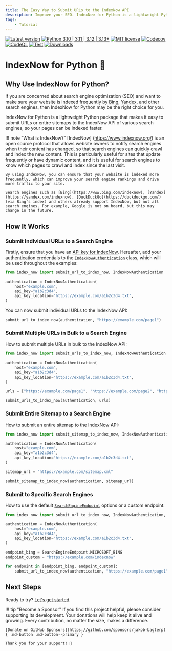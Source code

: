 ```yaml
---
title: The Easy Way to Submit URLs to the IndexNow API
description: Improve your SEO. IndexNow for Python is a lightweight Python package that makes it easy to submit URLs or entire sitemaps to the IndexNow API of various search engines, so your pages can be indexed faster
tags:
    - Tutorial
---
```


[![Latest version](https://img.shields.io/static/v1?label=version&message=0.1.2&color=yellowgreen)](https://github.com/jakob-bagterp/index-now-for-python/releases/latest)
[![Python 3.10 | 3.11 | 3.12 | 3.13+](https://img.shields.io/static/v1?label=python&message=3.10%20|%203.11%20|%203.12%20|%203.13%2B&color=blueviolet)](https://www.python.org)
[![MIT license](https://img.shields.io/static/v1?label=license&message=MIT&color=blue)](https://github.com/jakob-bagterp/index-now-for-python/blob/master/LICENSE.md)
[![Codecov](https://codecov.io/gh/jakob-bagterp/index-now-for-python/branch/master/graph/badge.svg?token=SGVMPJ1JWI)](https://codecov.io/gh/jakob-bagterp/index-now-for-python)
[![CodeQL](https://github.com/jakob-bagterp/index-now-for-python/actions/workflows/codeql.yml/badge.svg)](https://github.com/jakob-bagterp/index-now-for-python/actions/workflows/codeql.yml)
[![Test](https://github.com/jakob-bagterp/index-now-for-python/actions/workflows/test.yml/badge.svg)](https://github.com/jakob-bagterp/index-now-for-python/actions/workflows/test.yml)
[![Downloads](https://static.pepy.tech/badge/index-now-for-python)](https://pepy.tech/project/index-now-for-python)

# IndexNow for Python 🔎
## Why Use IndexNow for Python?
If you are concerned about search engine optimization (SEO) and want to make sure your website is indexed frequently by [Bing](https://www.bing.com/indexnow), [Yandex](https://yandex.com/indexnow), and other search engines, then IndexNow for Python may be the right choice for you.

IndexNow for Python is a lightweight Python package that makes it easy to submit URLs or entire sitemaps to the IndexNow API of various search engines, so your pages can be indexed faster.

!!! note "What is IndexNow?"
    [IndexNow] (https://www.indexnow.org/) is an open source protocol that allows website owners to notify search engines when their content has changed, so that search engines can quickly crawl and index the new content. This is particularly useful for sites that update frequently or have dynamic content, and it is useful for search engines to know which pages to crawl and index since the last visit.

    By using IndexNow, you can ensure that your website is indexed more frequently, which can improve your search engine rankings and drive more traffic to your site.

    Search engines such as [Bing](https://www.bing.com/indexnow), [Yandex](https://yandex.com/indexnow), [DuckDuckGo](https://duckduckgo.com/) (via Bing's index) and others already support IndexNow, but not all search engines. For example, Google is not on board, but this may change in the future.

## How It Works
### Submit Individual URLs to a Search Engine
Firstly, ensure that you have an [API key for IndexNow](https://www.indexnow.org/api-key). Hereafter, add your authentication credentials to the [`IndexNowAuthentication`](reference/configuration/authentication.md) class, which will be used throughout the examples:

```python linenums="1" hl_lines="3-7"
from index_now import submit_url_to_index_now, IndexNowAuthentication

authentication = IndexNowAuthentication(
    host="example.com",
    api_key="a1b2c3d4",
    api_key_location="https://example.com/a1b2c3d4.txt",
)
```

You can now submit individual URLs to the IndexNow API:

```python linenums="8" hl_lines="1"
submit_url_to_index_now(authentication, "https://example.com/page1")
```

### Submit Multiple URLs in Bulk to a Search Engine
How to submit multiple URLs in bulk to the IndexNow API:

```python linenums="1" hl_lines="9-11"
from index_now import submit_urls_to_index_now, IndexNowAuthentication

authentication = IndexNowAuthentication(
    host="example.com",
    api_key="a1b2c3d4",
    api_key_location="https://example.com/a1b2c3d4.txt",
)

urls = ["https://example.com/page1", "https://example.com/page2", "https://example.com/page3"]

submit_urls_to_index_now(authentication, urls)
```

### Submit Entire Sitemap to a Search Engine
How to submit an entire sitemap to the IndexNow API:

```python linenums="1" hl_lines="9-11"
from index_now import submit_sitemap_to_index_now, IndexNowAuthentication

authentication = IndexNowAuthentication(
    host="example.com",
    api_key="a1b2c3d4",
    api_key_location="https://example.com/a1b2c3d4.txt",
)

sitemap_url = "https://example.com/sitemap.xml"

submit_sitemap_to_index_now(authentication, sitemap_url)
```

### Submit to Specific Search Engines
How to use the default [`SearchEngineEndpoint`](reference/configuration/endpoint.md) options or a custom endpoint:

```python linenums="1" hl_lines="9-13"
from index_now import submit_url_to_index_now, IndexNowAuthentication, SearchEngineEndpoint

authentication = IndexNowAuthentication(
    host="example.com",
    api_key="a1b2c3d4",
    api_key_location="https://example.com/a1b2c3d4.txt",
)

endpoint_bing = SearchEngineEndpoint.MICROSOFT_BING
endpoint_custom = "https://example.com/indexnow"

for endpoint in [endpoint_bing, endpoint_custom]:
    submit_url_to_index_now(authentication, "https://example.com/page1", endpoint)
```

## Next Steps
Ready to try? [Let's get started](getting-started/index.md).

!!! tip "Become a Sponsor"
    If you find this project helpful, please consider supporting its development. Your donations will help keep it alive and growing. Every contribution, no matter the size, makes a difference.

    [Donate on GitHub Sponsors](https://github.com/sponsors/jakob-bagterp){ .md-button .md-button--primary }

    Thank you for your support! 🙌
